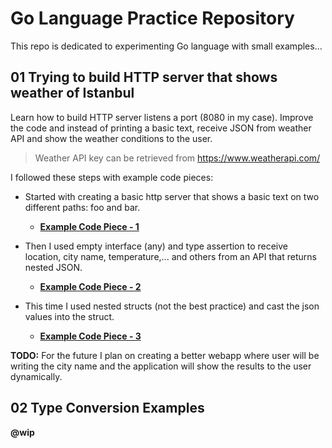 # Go Language Practice Repository

This repo is dedicated to experimenting Go language with small examples...

## 01 Trying to build HTTP server that shows weather of Istanbul

Learn how to build HTTP server listens a port (8080 in my case). Improve the code and instead of printing a basic text, receive JSON from weather API and show the weather conditions to the user. 

>Weather API key can be retrieved from https://www.weatherapi.com/

I followed these steps with example code pieces:

- Started with creating a basic http server that shows a basic text on two different paths: foo and bar.
    - [**Example Code Piece - 1**](https://github.com/tberk-s/go-practices/blob/main/src/01-HTTP-STUFF/basic-http-server/main.go)

- Then I used empty interface (any) and type assertion to receive location, city name, temperature,... and others from an API that returns nested JSON. 

    - [**Example Code Piece - 2**](https://github.com/tberk-s/go-practices/blob/main/src/01-HTTP-STUFF/weather-api-practice-without-struct/main.go)

- This time I used nested structs (not the best practice) and cast the json values into the struct.

    - [**Example Code Piece - 3**](https://github.com/tberk-s/go-practices/blob/main/src/01-HTTP-STUFF/weather-api-practice-with-struct/main.go)

**TODO:** For the future I plan on creating a better webapp where user will be writing the city name and the application will show the results to the user dynamically.


## 02 Type Conversion Examples

**@wip**